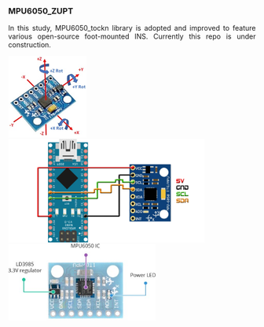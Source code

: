 <h3>MPU6050_ZUPT</h3>
<p align="justify">In this study, MPU6050_tockn library is adopted and improved to feature various open-source foot-mounted INS. Currently this repo is under construction.</p>

<img src="figure/mpu6050.jpg" width="160" height=auto>

<img src="figure/mpu6050-arduino-connections.png" width="400" height=auto>

<img src="figure/MPU6050-Module-Hardware-Overview.jpg" width="300" height=auto>
